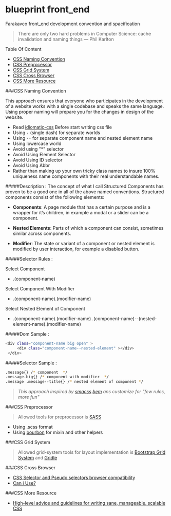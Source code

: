 # blueprint front_end

Farakavco front_end development convention and spacification

> There are only two hard problems in Computer Science: cache invalidation and naming things — Phil Karlton

Table Of Content 
* [CSS Naming Convention](#user-content-css-naming-convention)
* [CSS Preprocessor](#user-content-css-preprocessor)
* [CSS Grid System](#user-content-css-grid-system)
* [CSS Cross Browser](#user-content-css-cross-browser)
* [CSS More Resource](#user-content-css-more-resource)

###CSS Naming Convention

This approach ensures that everyone who participates in the development of a website works with a single codebase and speaks the same language. Using proper naming will prepare you for the changes in design of the website.
 
 * Read [idiomatic-css](https://github.com/farakavco/idiomatic-css#whitespace) Before start writing css file
 * Using `-` (single dash) for separate worlds
 * Using `--` for separate component name and nested element name
 * Using lowercase world
 * Avoid using "*" selector
 * Avoid Using Element Selector
 * Avoid Using ID selector
 * Avoid Using Abbr
 * Rather than making up your own tricky class names to insure 100% uniqueness name components with their real understandable names.

#####Description : 
 The concept of what I call Structured Components has proven to be a good one in all of the above named conventions. Structured components consist of the following elements:

  * **Components**: A page module that has a certain purpose and is a wrapper for it’s children, in example a modal or a slider can be a component.
  
  * **Nested Elements**: Parts of which a component can consist, sometimes similar across components.
  
  * **Modifier**: The state or variant of a component or nested element is modified by user interaction, for example a disabled button.
 
#####Selector Rules :

Select Component
- .(component-name)

Select Component With Modifier
- .(component-name).(modifier-name)

Select Nested Element of Component
- .(component-name).(modifier-name) .(component-name)--(nested-element-name).(modifier-name)

#####Dom Sample :

```sh
<div class="component-name big open" >
     <div class="component-name--nested-element" ></div>
 </div>
```
#####Selector Sample :
```sh
.message{} /* component  */
.message.big{} /* component with modifier  */
.message .message--title{} /* nested element of component */
```

> *This approach inspired by [smacss](https://smacss.com/) [bem](https://en.bem.info/method/) ans customize for "few rules, more fun"*

###CSS Preprocessor
 
> Allowed tools for preprocessor is [SASS](http://sass-lang.com/)

* Using .scss format
* Using [bourbon](http://bourbon.io/) for mixin and other helpers
 
###CSS Grid System
> Allowed grid-system tools for layout implementation is [Bootstrap Grid System](https://github.com/zirafa/bootstrap-grid-only) and [Gridle](http://gridle.org/)


###CSS Cross Browser

* [CSS Selector and Pseudo selectors browser compatibility](https://kimblim.dk/css-tests/selectors/)
* [Can i Use?](http://caniuse.com/)
  
###CSS More Resource

* [High-level advice and guidelines for writing sane, manageable, scalable CSS](http://cssguidelin.es/)
